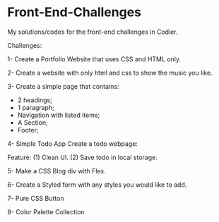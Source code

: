 # Front-End-Challenges
My solutions/codes for the front-end challenges in Codier.

Challenges:

1- Create a Portfolio Website that uses CSS and HTML only.

2- Create a website with only html and css to show the music you like.

3- Create a simple page that contains:
- 2 headings;
- 1 paragraph;
- Navigation with listed items;
- A Section;
- Footer;

4- Simple Todo App
Create a todo webpage:

Feature:
(1) Clean UI.
(2) Save todo in local storage.

5- Make a CSS Blog div with Flex.

6- Create a Styled form with any styles you would like to add.   

7- Pure CSS Button  

8- Color Palette Collection 
